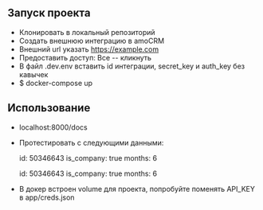 ## Запуск проекта

- Клонировать в локальный репозиторий
- Создать внешнюю интеграцию в amoCRM
- Внешний url указать https://example.com
- Предоставить доступ: Все -- кликнуть
- В файл .dev.env вставить id интеграции, secret_key и auth_key без кавычек
- $ docker-compose up

## Использование

- localhost:8000/docs
- Протестировать с следующими данными:

  id: 50346643
  is_company: true
  months: 6

  id: 50346643
  is_company: true
  months: 6

- В докер встроен volume для проекта, попробуйте поменять API_KEY в app/creds.json
